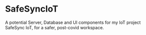 # SafeSyncIoT
A potential Server, Database and UI components for my IoT project SafeSync IoT, for a safer, post-covid workspace.

